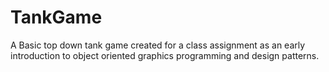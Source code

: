 # TankGame
A Basic top down tank game created for a class assignment as an early introduction to object oriented graphics programming and design patterns. 
